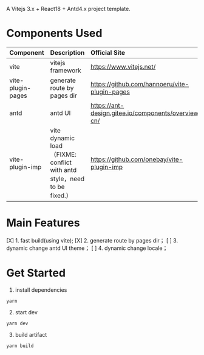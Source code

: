 A Vitejs 3.x + React18 + Antd4.x project template.

# Components Used
| Component | Description | Official Site |
| :--- | :--- | :--- |
| vite | vitejs framework | https://www.vitejs.net/ |
| vite-plugin-pages | generate route by pages dir | https://github.com/hannoeru/vite-plugin-pages |
| antd | antd UI | https://ant-design.gitee.io/components/overview-cn/ |
| vite-plugin-imp | vite dynamic load（FIXME: conflict with antd style，need to be fixed.） | https://github.com/onebay/vite-plugin-imp |

# Main Features
[X] 1. fast build(using vite);
[X] 2. generate route by pages dir；
[ ] 3. dynamic change antd UI theme；
[ ] 4. dynamic change locale；

# Get Started
1. install dependencies
```
yarn
```

2. start dev
```
yarn dev
```

3. build artifact
```
yarn build
```

